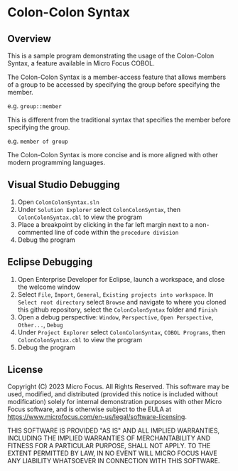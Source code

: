 # Colon-Colon Syntax

## Overview

This is a sample program demonstrating the usage of the Colon-Colon Syntax, a feature available in Micro Focus COBOL.

The Colon-Colon Syntax is a member-access feature that allows members of a group to be accessed by specifying the group before specifying the member.

e.g. `group::member`

This is different from the traditional syntax that specifies the member before specifying the group.

e.g. `member of group`

The Colon-Colon Syntax is more concise and is more aligned with other modern programming languages.


## Visual Studio Debugging
1. Open `ColonColonSyntax.sln`
2. Under `Solution Explorer` select `ColonColonSyntax`, then `ColonColonSyntax.cbl` to view the program
3. Place a breakpoint by clicking in the far left margin next to a non-commented line of code within the `procedure division`
4. Debug the program

## Eclipse Debugging
1. Open Enterprise Developer for Eclipse, launch a workspace, and close the welcome window
2. Select `File`, `Import`, `General`, `Existing projects into workspace`. In `Select root directory` select `Browse` and navigate to where you cloned this github repository, select the `ColonColonSyntax` folder and `Finish`
4. Open a debug perspective: `Window`, `Perspective`, `Open Perspective`, `Other...`, `Debug`
5. Under `Project Explorer` select `ColonColonSyntax`, `COBOL Programs`, then `ColonColonSyntax.cbl` to view the program
6. Debug the program

## License

Copyright (C) 2023 Micro Focus. All Rights Reserved.
This software may be used, modified, and distributed
(provided this notice is included without modification)
solely for internal demonstration purposes with other
Micro Focus software, and is otherwise subject to the EULA at
https://www.microfocus.com/en-us/legal/software-licensing.

THIS SOFTWARE IS PROVIDED "AS IS" AND ALL IMPLIED
WARRANTIES, INCLUDING THE IMPLIED WARRANTIES OF
MERCHANTABILITY AND FITNESS FOR A PARTICULAR PURPOSE,
SHALL NOT APPLY.
TO THE EXTENT PERMITTED BY LAW, IN NO EVENT WILL
MICRO FOCUS HAVE ANY LIABILITY WHATSOEVER IN CONNECTION
WITH THIS SOFTWARE.